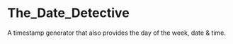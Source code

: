 # The_Date_Detective
A timestamp generator that also provides the day of the week, date &amp; time. 
